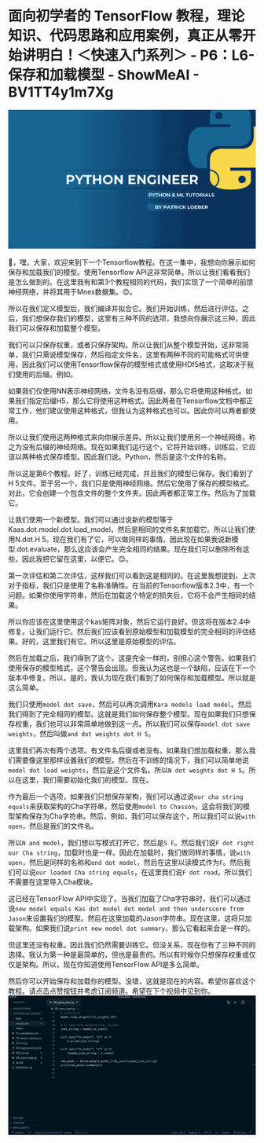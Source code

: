 # 面向初学者的 TensorFlow 教程，理论知识、代码思路和应用案例，真正从零开始讲明白！＜快速入门系列＞ - P6：L6- 保存和加载模型 - ShowMeAI - BV1TT4y1m7Xg

![](img/9b9ffc459a3e832c981ed4cc62448cda_0.png)

🎼，嘿，大家，欢迎来到下一个Tensorflow教程。在这一集中，我想向你展示如何保存和加载我们的模型。使用Tensorflow API这非常简单。所以让我们看看我们是怎么做到的。在这里我有和第3个教程相同的代码，我们实现了一个简单的前馈神经网络，并将其用于Mnes数据集。😊。

所以在我们定义模型后，我们编译并拟合它。我们开始训练，然后进行评估。之后，我们想保存我们的模型，这里有三种不同的选项，我想向你展示这三种，因此我们可以保存和加载整个模型。

我们可以只保存权重，或者只保存架构。所以让我们从整个模型开始，这非常简单，我们只需说模型保存，然后指定文件名，这里有两种不同的可能格式可供使用，因此我们可以使用Tensorflow保存的模型格式或使用HDf5格式，这取决于我们使用的后缀。例如。

如果我们仅使用NN表示神经网络，文件名没有后缀，那么它将使用这种格式。如果我们指定后缀H5，那么它将使用这种格式。因此两者在Tensorflow文档中都正常工作，他们建议使用这种格式，但我认为这种格式也可以。因此你可以两者都使用。

所以让我们使用这两种格式来向你展示差异。所以让我们使用另一个神经网络，称之为没有后缀的神经网络。现在如果我们运行这个，它将开始训练，训练后，它应该以两种格式保存模型。因此我们说。Python，然后是这个文件的名称。

所以这是第6个教程。好了，训练已经完成，并且我们的模型已保存。我们看到了H 5文件。至于另一个，我们只是使用神经网络。然后它使用了保存的模型格式。对此，它会创建一个包含文件的整个文件夹。因此两者都正常工作。然后为了加载它。

让我们使用一个新模型。我们可以通过说新的模型等于Kaas.dot.model.dot.load_model，然后是相同的文件名来加载它。所以让我们使用N.dot.H 5。现在我们有了它，可以做同样的事情。因此现在如果我说新模型.dot.evaluate，那么这应该会产生完全相同的结果。现在我们可以删除所有这些。因此我把它留在这里，以便它。😊。

第一次评估和第二次评估，这样我们可以看到这是相同的。在这里我想提到，上次对于指标，我们只是使用了名称准确性。在当前的Tensorflow版本2.3中，有一个问题。如果你使用字符串，然后在加载这个特定的损失后，它将不会产生相同的结果。

所以你应该在这里使用这个kas矩阵对象，然后它运行良好。但这将在版本2.4中修复。让我们运行它。然后我们应该看到原始模型和加载模型的完全相同的评估结果。好的，这里我们有它。所以这里是原始模型的评估。

然后在加载之后，我们得到了这个。这是完全一样的，别担心这个警告。如果我们使用保存的模型格式，这个警告会出现。但我认为这也是一个缺陷，应该在下一个版本中修复。所以，是的，我认为现在我们看到了如何保存和加载模型。所以就是这么简单。

我们只使用`model dot save`，然后可以再次调用`Kara models load model`。然后我们得到了完全相同的模型。这就是我们如何保存整个模型。现在如果我们只想保存权重，我们也可以非常简单地做到这一点。所以我们可以保存`model dot save weights`，然后叫做`and dot weights dot H 5`。

这里我们再次有两个选项。有文件名后缀或者没有。如果我们想加载权重，那么我们需要像这里那样设置我们的模型。然后在不训练的情况下，我们可以简单地说`model dot load weights`，然后是这个文件名。所以`N dot weights dot H 5`。所以在这里，我们需要初始化我们的模型。现在。

作为最后一个选项，如果我们只想保存架构，我们可以通过说`our cha string equals`来获取架构的Cha字符串，然后使用`model to Chasson`，这会将我们的模型架构保存为Cha字符串。然后，例如，我们可以保存这个，所以我们可以说`with open`，然后是我们的文件名。

所以`N and model`，我们想以写模式打开它，然后是`S F`。然后我们说`F dot right our Cha string`，加载时也是一样。因此在加载时，我们做同样的事情，说`with open`，然后是同样的名称和`end dot model`，然后在这里以读模式作为`F`。然后我们可以说`our loaded Cha string equals`，在这里我们说`F dot read`，所以我们不需要在这里导入Cha模块。

这已经在TensorFlow API中实现了。当我们加载了Cha字符串时，我们可以通过说`new model equals Kas dot model dot model and then underscore from Jason`来设置我们的模型。然后在这里加载的Jason字符串。现在这里，这将只加载架构。如果我们说`print new model dot summary`，那么它看起来会是一样的。

但这里还没有权重。因此我们仍然需要训练它。但没关系，现在你有了三种不同的选择。我认为第一种是最简单的，但也是最贵的。所以有时候你只想保存权重或仅仅是架构。所以，现在你知道使用TensorFlow API是多么简单。

然后你可以开始保存和加载你的模型。没错，这就是现在的内容。希望你喜欢这个教程。请点击点赞按钮并考虑订阅频道。希望在下个视频中见到你。![](img/9b9ffc459a3e832c981ed4cc62448cda_2.png)
